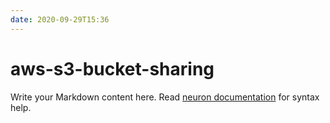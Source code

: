 ```yaml
---
date: 2020-09-29T15:36
---
```


# aws-s3-bucket-sharing

Write your Markdown content here. Read [neuron documentation](https://neuron.zettel.page/2011404.html) for syntax help.

